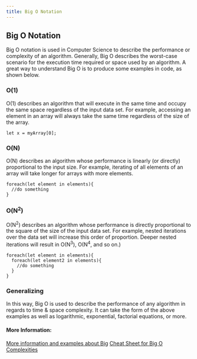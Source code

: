 ```yaml
---
title: Big O Notation
---
```

## Big O Notation

Big O notation is used in Computer Science to describe the performance or complexity of an algorithm. Generally, Big O describes the worst-case scenario for the execution time required or space used by an algorithm. A great way to understand Big O is to produce some examples in code, as shown below.

### O(1)
O(1) describes an algorithm that will execute in the same time and occupy the same space regardless of the input data set. For example, accessing an element in an array will always take the same time regardless of the size of the array.
```
let x = myArray[0];
```

### O(N)
O(N) describes an algorithm whose performance is linearly (or directly) proportional to the input size. For example, iterating of all elements of an array will take longer for arrays with more elements.
```
foreach(let element in elements){
  //do something
}
```

### O(N<sup>2</sup>)
O(N<sup>2</sup>) describes an algorithm whose performance is directly proportional to the square of the size of the input data set. For example, nested iterations over the data set will increase this order of proportion. Deeper nested iterations will result in O(N<sup>3</sup>), O(N<sup>4</sup>, and so on.)
```
foreach(let element in elements){
  foreach(let element2 in elements){
    //do something
  }
}
```

### Generalizing
In this way, Big O is used to describe the performance of any algorithm in regards to time & space complexity. It can take the form of the above examples as well as logarithmic, exponential, factorial equations, or more.
#### More Information:
<!-- Please add any articles you think might be helpful to read before writing the article -->
[More information and examples about Big](https://www.interviewcake.com/article/java/big-o-notation-time-and-space-complexity)
[Cheat Sheet for Big O Complexities](http://bigocheatsheet.com/)



